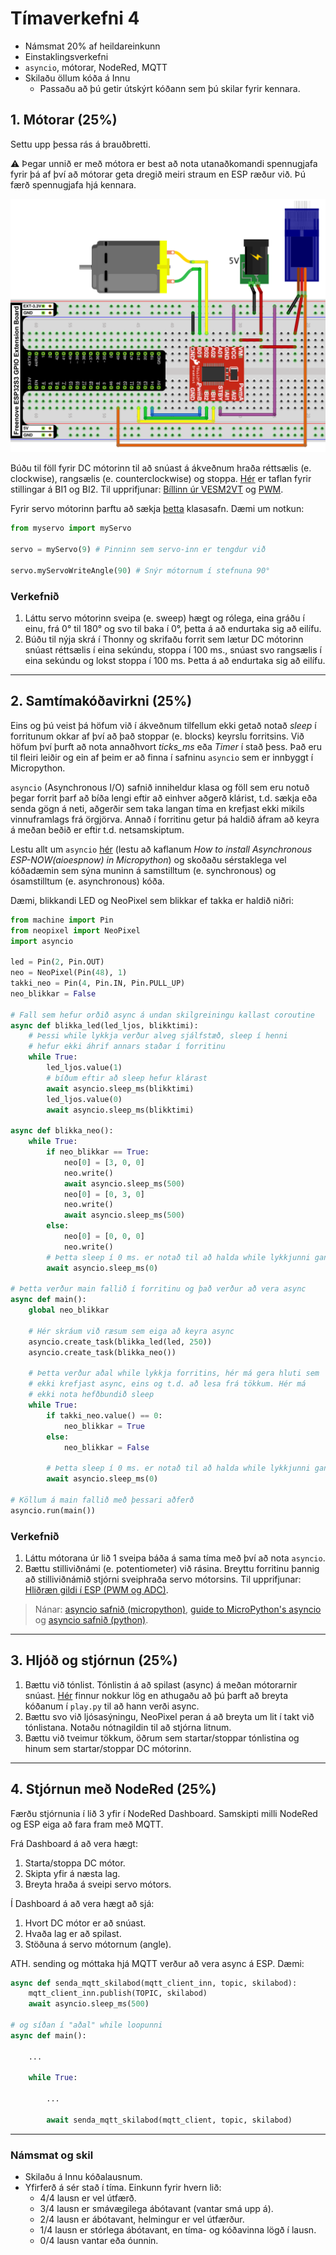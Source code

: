 # Tímaverkefni 4 

- Námsmat 20% af heildareinkunn
- Einstaklingsverkefni
- `asyncio`, mótorar, NodeRed, MQTT
- Skilaðu öllum kóða á Innu
  - Passaðu að þú getir útskýrt kóðann sem þú skilar fyrir kennara.

## 1. Mótorar (25%)

Settu upp þessa rás á brauðbretti. 

:warning: Þegar unnið er með mótora er best að nota utanaðkomandi spennugjafa fyrir þá af því að mótorar geta dregið meiri straum en ESP ræður við. Þú færð spennugjafa hjá kennara.

![dc og servo](https://raw.githubusercontent.com/VESM3/IOT/main/Myndir/dc_og_servo.png)

Búðu til föll fyrir DC mótorinn til að snúast á ákveðnum hraða réttsælis (e. clockwise), rangsælis (e. counterclockwise) og stoppa. [Hér](https://dronebotworkshop.com/tb6612fng-h-bridge/#Controlling_the_TB6612FNG) er taflan fyrir stillingar á BI1 og BI2. Til upprifjunar: [Bíllinn úr VESM2VT](https://github.com/VESM2VT/ESP32/blob/main/verkefni/V3.md#2-tb6612fng-h-bridge-40) og [PWM](https://github.com/VESM2VT/ESP32/blob/main/kennsluefni/analog.md#unni%C3%B0-me%C3%B0-hli%C3%B0r%C3%A6n-gildi-%C3%AD-esp32).

Fyrir servo mótorinn þarftu að sækja [þetta](https://github.com/Freenove/Freenove_Ultimate_Starter_Kit_for_ESP32_S3/blob/main/Python/Python_Libraries/myservo.py) klasasafn. Dæmi um notkun:
```Python
from myservo import myServo

servo = myServo(9) # Pinninn sem servo-inn er tengdur við

servo.myServoWriteAngle(90) # Snýr mótornum í stefnuna 90°
```
### Verkefnið

1. Láttu servo mótorinn sveipa (e. sweep) hægt og rólega, eina gráðu í einu, frá 0° til 180° og svo til baka í 0°, þetta á að endurtaka sig að eilífu.
1. Búðu til nýja skrá í Thonny og skrifaðu forrit sem lætur DC mótorinn snúast réttsælis í eina sekúndu, stoppa í 100 ms., snúast svo rangsælis í eina sekúndu og lokst stoppa í 100 ms. Þetta á að endurtaka sig að eilífu.
   
---

## 2. Samtímakóðavirkni (25%)

Eins og þú veist þá höfum við í ákveðnum tilfellum ekki getað notað *sleep* í forritunum okkar af því að það stoppar (e. blocks) keyrslu forritsins. Við höfum því þurft að nota annaðhvort *ticks_ms* eða *Timer* í stað þess. Það eru til fleiri leiðir  og ein af þeim er að finna í safninu `asyncio` sem er innbyggt í Micropython.

`asyncio` (Asynchronous I/O) safnið inniheldur klasa og föll sem eru notuð þegar forrit þarf að bíða lengi eftir að einhver aðgerð klárist, t.d. sækja eða senda gögn á neti, aðgerðir sem taka langan tíma en krefjast ekki mikils vinnuframlags frá örgjörva. Annað í forritinu getur þá haldið áfram að keyra á meðan beðið er eftir t.d. netsamskiptum.

Lestu allt um `asyncio` [hér](https://www.donskytech.com/discovering-esp-now-in-micropython-with-asyncio/#htoc-basics-of-asynchronous-programming
) (lestu að kaflanum *How to install Asynchronous ESP-NOW(aioespnow) in Micropython*) og skoðaðu sérstaklega vel kóðadæmin sem sýna muninn á samstilltum (e. synchronous) og ósamstilltum (e. asynchronous) kóða.

Dæmi, blikkandi LED og NeoPixel sem blikkar ef takka er haldið niðri:
```python
from machine import Pin
from neopixel import NeoPixel
import asyncio

led = Pin(2, Pin.OUT)
neo = NeoPixel(Pin(48), 1)
takki_neo = Pin(4, Pin.IN, Pin.PULL_UP)
neo_blikkar = False

# Fall sem hefur orðið async á undan skilgreiningu kallast coroutine
async def blikka_led(led_ljos, blikktimi):
    # Þessi while lykkja verður alveg sjálfstæð, sleep í henni 
    # hefur ekki áhrif annars staðar í forritinu
    while True:
        led_ljos.value(1)
        # bíðum eftir að sleep hefur klárast
        await asyncio.sleep_ms(blikktimi)
        led_ljos.value(0)
        await asyncio.sleep_ms(blikktimi)
        
async def blikka_neo():
    while True:
        if neo_blikkar == True:
            neo[0] = [3, 0, 0]
            neo.write()
            await asyncio.sleep_ms(500)
            neo[0] = [0, 3, 0]
            neo.write()
            await asyncio.sleep_ms(500)
        else:
            neo[0] = [0, 0, 0]
            neo.write()
        # Þetta sleep í 0 ms. er notað til að halda while lykkjunni gangandi
        await asyncio.sleep_ms(0)

# Þetta verður main fallið í forritinu og það verður að vera async
async def main():
    global neo_blikkar
    
    # Hér skráum við ræsum sem eiga að keyra async
    asyncio.create_task(blikka_led(led, 250))
    asyncio.create_task(blikka_neo())

    # Þetta verður aðal while lykkja forritins, hér má gera hluti sem 
    # ekki krefjast async, eins og t.d. að lesa frá tökkum. Hér má
    # ekki nota hefðbundið sleep
    while True:
        if takki_neo.value() == 0:
            neo_blikkar = True
        else:
            neo_blikkar = False   

        # Þetta sleep í 0 ms. er notað til að halda while lykkjunni gangandi
        await asyncio.sleep_ms(0)         

# Köllum á main fallið með þessari aðferð
asyncio.run(main())
```

### Verkefnið

1. Láttu mótorana úr lið 1 sveipa báða á sama tíma með því að nota `asyncio`.
1. Bættu stilliviðnámi (e. potentiometer) við rásina. Breyttu forritinu þannig að stilliviðnámið stjórni sveiphraða servo mótorsins. Til upprifjunar: [Hliðræn gildi í ESP (PWM og ADC)](https://github.com/VESM2VT/ESP32/blob/main/kennsluefni/analog.md).


> Nánar: [asyncio safnið (micropython)](https://docs.micropython.org/en/latest/library/asyncio.html#), [guide to MicroPython's asyncio](https://github.com/peterhinch/micropython-async/tree/master/v3#1-guide-to-asyncio) og [asyncio safnið (python)](https://docs.python.org/3/library/asyncio.html).


---

## 3. Hljóð og stjórnun (25%)

1. Bættu við tónlist. Tónlistin á að spilast (async) á meðan mótorarnir snúast. [Hér](https://github.com/twisst/pico-songs) finnur nokkur lög en athugaðu að þú þarft að breyta kóðanum í `play.py` til að hann verði async.
1. Bættu svo við ljósasýningu, NeoPixel peran á að breyta um lit í takt við tónlistana. Notaðu nótnagildin til að stjórna litnum.
1. Bættu við tveimur tökkum, öðrum sem startar/stoppar tónlistina og hinum sem startar/stoppar DC mótorinn.

---

## 4. Stjórnun með NodeRed (25%)

Færðu stjórnunia í lið 3 yfir í NodeRed Dashboard. Samskipti milli NodeRed og ESP eiga að fara fram með MQTT.

Frá Dashboard á að vera hægt:
1. Starta/stoppa DC mótor.
1. Skipta yfir á næsta lag.
1. Breyta hraða á sveipi servo mótors.

Í Dashboard á að vera hægt að sjá:
1. Hvort DC mótor er að snúast.
1. Hvaða lag er að spilast.
1. Stöðuna á servo mótornum (angle).

ATH. sending og móttaka hjá MQTT verður að vera async á ESP. Dæmi:
```python
async def senda_mqtt_skilabod(mqtt_client_inn, topic, skilabod):
    mqtt_client_inn.publish(TOPIC, skilabod)
    await asyncio.sleep_ms(500)

# og síðan í "aðal" while loopunni
async def main():

    ...

    while True:

        ...

        await senda_mqtt_skilabod(mqtt_client, topic, skilabod)

```

---

### Námsmat og skil

- Skilaðu á Innu kóðalausnum.
- Yfirferð á sér stað í tíma. Einkunn fyrir hvern lið: 
    - 4/4 lausn er vel útfærð.
    - 3/4 lausn er smávægilega ábótavant (vantar smá upp á).
    - 2/4 lausn er ábótavant, helmingur er vel útfærður.
    - 1/4 lausn er stórlega ábótavant, en tíma- og kóðavinna lögð í lausn.
    - 0/4 lausn vantar eða óunnin.
